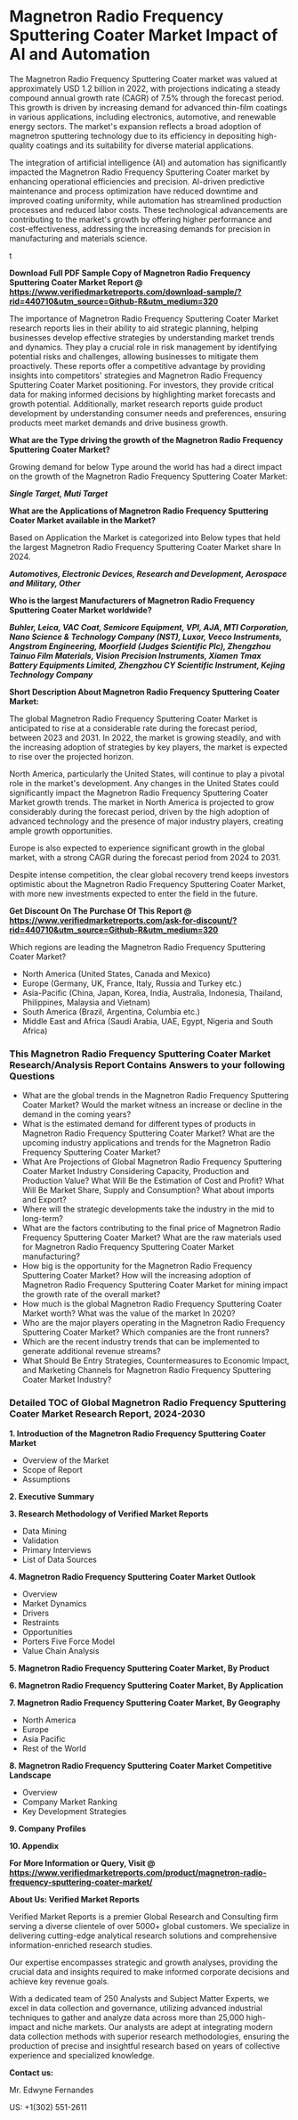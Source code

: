 <meta name="title" content="Global Magnetron Radio Frequency Sputtering Coater Market Impact of AI and Automation"><meta name="description" content="The Magnetron Radio Frequency Sputtering Coater market was valued at approximately USD 1.2 billion in 2022, with projections indicating a steady compound annual growth"><meta name="title" content="Magnetron Radio Frequency Sputtering Coater Market Size, Share, Scope, Trends, Growth, Opportunities, Analysis, Forecast"><h1>Magnetron Radio Frequency Sputtering Coater Market Impact of AI and Automation</h1><p>The Magnetron Radio Frequency Sputtering Coater market was valued at approximately USD 1.2 billion in 2022, with projections indicating a steady compound annual growth rate (CAGR) of 7.5% through the forecast period. This growth is driven by increasing demand for advanced thin-film coatings in various applications, including electronics, automotive, and renewable energy sectors. The market's expansion reflects a broad adoption of magnetron sputtering technology due to its efficiency in depositing high-quality coatings and its suitability for diverse material applications.</p><p>The integration of artificial intelligence (AI) and automation has significantly impacted the Magnetron Radio Frequency Sputtering Coater market by enhancing operational efficiencies and precision. AI-driven predictive maintenance and process optimization have reduced downtime and improved coating uniformity, while automation has streamlined production processes and reduced labor costs. These technological advancements are contributing to the market's growth by offering higher performance and cost-effectiveness, addressing the increasing demands for precision in manufacturing and materials science.</p>t</p><p id="" class=""><strong>Download Full PDF Sample Copy of Magnetron Radio Frequency Sputtering Coater Market Report @ <a href="https://www.verifiedmarketreports.com/download-sample/?rid=440710&utm_source=Github-R&utm_medium=320" target="_blank">https://www.verifiedmarketreports.com/download-sample/?rid=440710&utm_source=Github-R&utm_medium=320</a></strong></p><p>The importance of&nbsp;Magnetron Radio Frequency Sputtering Coater Market research reports lies in their ability to aid strategic planning, helping businesses develop effective strategies by understanding market trends and dynamics. They play a crucial role in risk management by identifying potential risks and challenges, allowing businesses to mitigate them proactively. These reports offer a competitive advantage by providing insights into competitors' strategies and Magnetron Radio Frequency Sputtering Coater Market positioning. For investors, they provide critical data for making informed decisions by highlighting market forecasts and growth potential. Additionally, market research reports guide product development by understanding consumer needs and preferences, ensuring products meet market demands and drive business growth.</p><p><strong>What are the&nbsp;Type driving the growth of the Magnetron Radio Frequency Sputtering Coater Market?</strong></p><p id="" class="">Growing demand for below Type around the world has had a direct impact on the growth of the Magnetron Radio Frequency Sputtering Coater Market:</p><em><strong>Single Target, Muti Target</strong></em></p><strong>What are the&nbsp;Applications&nbsp;of Magnetron Radio Frequency Sputtering Coater Market available in the Market?</strong></p><p id="" class="">Based on Application the Market is categorized into Below types that held the largest Magnetron Radio Frequency Sputtering Coater Market share In 2024.</p><em><strong>Automotives, Electronic Devices, Research and Development, Aerospace and Military, Other</strong></em></p><strong>Who is the largest Manufacturers of Magnetron Radio Frequency Sputtering Coater Market worldwide?</strong></p><p><em><strong>Buhler, Leica, VAC Coat, Semicore Equipment, VPI, AJA, MTI Corporation, Nano Science & Technology Company (NST), Luxor, Veeco Instruments, Angstrom Engineering, Moorfield (Judges Scientific Plc), Zhengzhou Tainuo Film Materials, Vision Precision Instruments, Xiamen Tmax Battery Equipments Limited, Zhengzhou CY Scientific Instrument, Kejing Technology Company</strong></em></p><p id="" class=""><strong>Short Description About Magnetron Radio Frequency Sputtering Coater Market:</strong></p><p>The global Magnetron Radio Frequency Sputtering Coater Market is anticipated to rise at a considerable rate during the forecast period, between 2023 and 2031. In 2022, the market is growing steadily, and with the increasing adoption of strategies by key players, the market is expected to rise over the projected horizon.</p><p>North America, particularly the United States, will continue to play a pivotal role in the market's development. Any changes in the United States could significantly impact the Magnetron Radio Frequency Sputtering Coater Market growth trends. The market in North America is projected to grow considerably during the forecast period, driven by the high adoption of advanced technology and the presence of major industry players, creating ample growth opportunities.</p><p>Europe is also expected to experience significant growth in the global market, with a strong CAGR during the forecast period from 2024 to 2031.</p><p>Despite intense competition, the clear global recovery trend keeps investors optimistic about the Magnetron Radio Frequency Sputtering Coater Market, with more new investments expected to enter the field in the future.</p><p id="" class=""><strong>Get Discount On The Purchase Of This Report @ <a href="https://www.verifiedmarketreports.com/ask-for-discount/?rid=440710&utm_source=Github-R&utm_medium=320" target="_blank">https://www.verifiedmarketreports.com/ask-for-discount/?rid=440710&utm_source=Github-R&utm_medium=320</a></strong></p>Which regions are leading the Magnetron Radio Frequency Sputtering Coater Market?</p><ul><li>North America (United States, Canada and Mexico)</li><li>Europe (Germany, UK, France, Italy, Russia and Turkey etc.)</li><li>Asia-Pacific (China, Japan, Korea, India, Australia, Indonesia, Thailand, Philippines, Malaysia and Vietnam)</li><li>South America (Brazil, Argentina, Columbia etc.)</li><li>Middle East and Africa (Saudi Arabia, UAE, Egypt, Nigeria and South Africa)</li></ul><h3 id="" class="">This Magnetron Radio Frequency Sputtering Coater Market Research/Analysis Report Contains Answers to your following Questions</h3><ul><li>What are the global trends in the Magnetron Radio Frequency Sputtering Coater Market? Would the market witness an increase or decline in the demand in the coming years?</li><li>What is the estimated demand for different types of products in Magnetron Radio Frequency Sputtering Coater Market? What are the upcoming industry applications and trends for the Magnetron Radio Frequency Sputtering Coater Market?</li><li>What Are Projections of Global Magnetron Radio Frequency Sputtering Coater Market Industry Considering Capacity, Production and Production Value? What Will Be the Estimation of Cost and Profit? What Will Be Market Share, Supply and Consumption? What about imports and Export?</li><li>Where will the strategic developments take the industry in the mid to long-term?</li><li>What are the factors contributing to the final price of Magnetron Radio Frequency Sputtering Coater Market? What are the raw materials used for Magnetron Radio Frequency Sputtering Coater Market manufacturing?</li><li>How big is the opportunity for the Magnetron Radio Frequency Sputtering Coater Market? How will the increasing adoption of Magnetron Radio Frequency Sputtering Coater Market for mining impact the growth rate of the overall market?</li><li>How much is the global Magnetron Radio Frequency Sputtering Coater Market worth? What was the value of the market In 2020?</li><li>Who are the major players operating in the Magnetron Radio Frequency Sputtering Coater Market? Which companies are the front runners?</li><li>Which are the recent industry trends that can be implemented to generate additional revenue streams?</li><li>What Should Be Entry Strategies, Countermeasures to Economic Impact, and Marketing Channels for Magnetron Radio Frequency Sputtering Coater Market Industry?</li></ul><h3 id="" class="">Detailed TOC of Global Magnetron Radio Frequency Sputtering Coater Market Research Report, 2024-2030</h3><p id="" class=""><strong>1. Introduction of the Magnetron Radio Frequency Sputtering Coater Market</strong></p><ul><li>Overview of the Market</li><li>Scope of Report</li><li>Assumptions</li></ul><p id="" class=""><strong>2. Executive Summary</strong></p><p id="" class=""><strong>3. Research Methodology of Verified Market Reports</strong></p><ul><li>Data Mining</li><li>Validation</li><li>Primary Interviews</li><li>List of Data Sources</li></ul><p id="" class=""><strong>4. Magnetron Radio Frequency Sputtering Coater Market Outlook</strong></p><ul><li>Overview</li><li>Market Dynamics</li><li>Drivers</li><li>Restraints</li><li>Opportunities</li><li>Porters Five Force Model</li><li>Value Chain Analysis</li></ul><p id="" class=""><strong>5. Magnetron Radio Frequency Sputtering Coater Market, By Product</strong></p><p id="" class=""><strong>6. Magnetron Radio Frequency Sputtering Coater Market, By Application</strong></p><p id="" class=""><strong>7. Magnetron Radio Frequency Sputtering Coater Market, By Geography</strong></p><ul><li>North America</li><li>Europe</li><li>Asia Pacific</li><li>Rest of the World</li></ul><p id="" class=""><strong>8. Magnetron Radio Frequency Sputtering Coater Market Competitive Landscape</strong></p><ul><li>Overview</li><li>Company Market Ranking</li><li>Key Development Strategies</li></ul><p id="" class=""><strong>9. Company Profiles</strong></p><p id="" class=""><strong>10. Appendix</strong></p><p id="" class=""><strong>For More Information or Query, Visit @ <a href="https://www.verifiedmarketreports.com/product/magnetron-radio-frequency-sputtering-coater-market/" target="_blank">https://www.verifiedmarketreports.com/product/magnetron-radio-frequency-sputtering-coater-market/</a></strong></p><p id="" class=""><strong>About Us: Verified Market Reports</strong></p><p id="" class="">Verified Market Reports is a premier Global Research and Consulting firm serving a diverse clientele of over 5000+ global customers. We specialize in delivering cutting-edge analytical research solutions and comprehensive information-enriched research studies.</p><p id="" class="">Our expertise encompasses strategic and growth analyses, providing the crucial data and insights required to make informed corporate decisions and achieve key revenue goals.</p><p id="" class="">With a dedicated team of 250 Analysts and Subject Matter Experts, we excel in data collection and governance, utilizing advanced industrial techniques to gather and analyze data across more than 25,000 high-impact and niche markets. Our analysts are adept at integrating modern data collection methods with superior research methodologies, ensuring the production of precise and insightful research based on years of collective experience and specialized knowledge.</p><p id="" class=""><strong>Contact us:</strong></p><p id="" class="">Mr. Edwyne Fernandes</p><p id="" class="">US: +1(302) 551-2611</p>